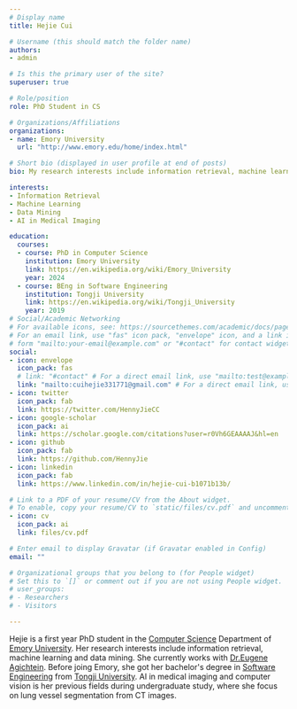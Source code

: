 ```yaml
---
# Display name
title: Hejie Cui

# Username (this should match the folder name)
authors:
- admin

# Is this the primary user of the site?
superuser: true

# Role/position
role: PhD Student in CS

# Organizations/Affiliations
organizations:
- name: Emory University
  url: "http://www.emory.edu/home/index.html"

# Short bio (displayed in user profile at end of posts)
bio: My research interests include information retrieval, machine learning and data mining.

interests:
- Information Retrieval
- Machine Learning
- Data Mining
- AI in Medical Imaging

education:
  courses: 
  - course: PhD in Computer Science
    institution: Emory University
    link: https://en.wikipedia.org/wiki/Emory_University
    year: 2024
  - course: BEng in Software Engineering
    institution: Tongji University
    link: https://en.wikipedia.org/wiki/Tongji_University
    year: 2019
# Social/Academic Networking
# For available icons, see: https://sourcethemes.com/academic/docs/page-builder/#icons
# For an email link, use "fas" icon pack, "envelope" icon, and a link in the
# form "mailto:your-email@example.com" or "#contact" for contact widget.
social:
- icon: envelope
  icon_pack: fas
  # link: "#contact" # For a direct email link, use "mailto:test@example.org".
  link: "mailto:cuihejie331771@gmail.com" # For a direct email link, use "mailto:test@example.org".
- icon: twitter
  icon_pack: fab
  link: https://twitter.com/HennyJieCC
- icon: google-scholar
  icon_pack: ai
  link: https://scholar.google.com/citations?user=r0Vh6GEAAAAJ&hl=en
- icon: github
  icon_pack: fab
  link: https://github.com/HennyJie
- icon: linkedin
  icon_pack: fab
  link: https://www.linkedin.com/in/hejie-cui-b1071b13b/

# Link to a PDF of your resume/CV from the About widget.
# To enable, copy your resume/CV to `static/files/cv.pdf` and uncomment the lines below.
- icon: cv
  icon_pack: ai
  link: files/cv.pdf

# Enter email to display Gravatar (if Gravatar enabled in Config)
email: ""

# Organizational groups that you belong to (for People widget)
# Set this to `[]` or comment out if you are not using People widget.
# user_groups:
# - Researchers
# - Visitors

---
```


Hejie is a first year PhD student in the [Computer Science](http://www.cs.emory.edu/home/) Department of [Emory University](https://en.wikipedia.org/wiki/Emory_University). Her research interests include information retrieval, machine learning and data mining. She currently works with [Dr.Eugene Agichtein](https://scholar.google.com/citations?user=3BX3vWcAAAAJ&hl=en). Before joing Emory, she got her bachelor's degree in [Software Engineering](https://sse.tongji.edu.cn/) from [Tongji University](https://en.wikipedia.org/wiki/Tongji_University). AI in medical imaging and computer vision is her previous fields during undergraduate study, where she focus on lung vessel segmentation from CT images.